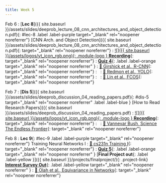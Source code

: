 ```yaml
---
title: Week 5
---
```


Feb 6
: [**Lec 8**]({{ site.baseurl }}/assets/slides/deeprob_lecture_08_cnn_architectures_and_object_detection.pdf){: #lec-8 .label .label-purple target="_blank" rel="noopener noreferrer"} [CNN Arch. and Object Detection]({{ site.baseurl }}/assets/slides/deeprob_lecture_08_cnn_architectures_and_object_detection.pdf){: target="_blank" rel="noopener noreferrer"}
  : [![]({{ site.baseurl }}/assets/logos/yt_icon_rgb.png){: .module-logo } **Recording**](https://leccap.engin.umich.edu/leccap/player/r/NqkTXQ){: target="_blank" rel="noopener noreferrer"}
: [**Quiz 4**](https://www.gradescope.com/courses/704549/){: .label .label-orange target="_blank" rel="noopener noreferrer" }
  : [📖 Girshick et al., R-CNN](https://arxiv.org/abs/1311.2524){: target="_blank" rel="noopener noreferrer"}
: &nbsp;
  : [📖 Redmon et al., YOLO](https://arxiv.org/abs/1506.02640){: target="_blank" rel="noopener noreferrer"}
: &nbsp;
  : [📖 Lin et al., FCOS](https://arxiv.org/abs/1708.02002){: target="_blank" rel="noopener noreferrer"}




Feb 7
: [**Dis 5**]({{ site.baseurl }}/assets/slides/deeprob_discussion_04_reading_papers.pdf){: #dis-5 target="_blank" rel="noopener noreferrer" .label .label-blue } [How to Read Research Papers]({{ site.baseurl }}/assets/slides/deeprob_discussion_04_reading_papers.pdf)
  : [![]({{ site.baseurl }}/assets/logos/yt_icon_rgb.png){: .module-logo } **Recording**](https://leccap.engin.umich.edu/leccap/player/r/ndHsc1){: target="_blank" rel="noopener noreferrer"}
: &nbsp;
  : [📖 Vannevar Bush, Science The Endless Frontier](https://www.nsf.gov/od/lpa/nsf50/vbush1945.htm){: target="_blank" rel="noopener noreferrer"}



Feb 8
: **Lec 9**{: #lec-9 .label .label-purple target="_blank" rel="noopener noreferrer"} Training Neural Networks I
  : [📖 cs231n Training I](https://cs231n.github.io/neural-networks-2/){: target="_blank" rel="noopener noreferrer"}
: [**Quiz 5**](https://www.gradescope.com/courses/704549/){: .label .label-orange target="_blank" rel="noopener noreferrer" } [**Final Project out**{: .label .label-yellow }]({{ site.baseurl }}/projects/finalproject/){: .project-link} [**Interest Survey Out**](https://www.gradescope.com/courses/704549/){: .label .label-yellow target="_blank" rel="noopener noreferrer" }
  : [📖 Olah et al., Equivariance in Networks](https://distill.pub/2020/circuits/equivariance/){: target="_blank" rel="noopener noreferrer"}


